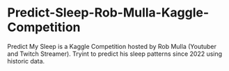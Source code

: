 # Predict-Sleep-Rob-Mulla-Kaggle-Competition
Predict My Sleep is a Kaggle Competition hosted by Rob Mulla (Youtuber and Twitch Streamer). Tryint to predict his sleep patterns since 2022 using historic data.
